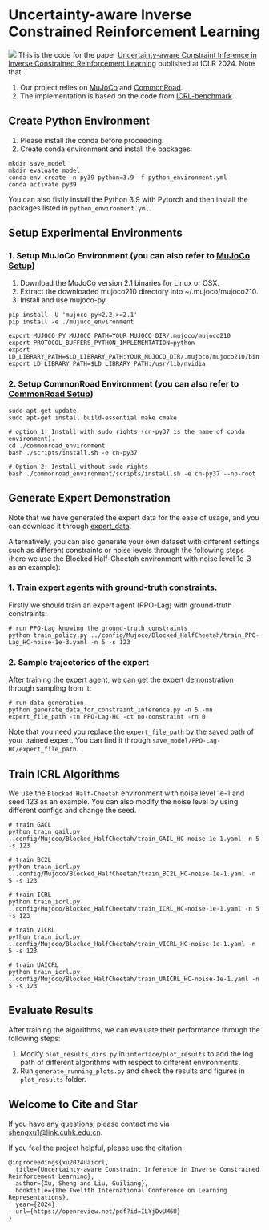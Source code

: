 # Uncertainty-aware Inverse Constrained Reinforcement Learning
![](https://github.com/Jasonxu1225/Uncertainty-aware-Inverse-Constrained-Reinforcement-Learning/blob/main/workflow.jpg)
This is the code for the paper [Uncertainty-aware Constraint Inference in Inverse Constrained Reinforcement Learning](https://openreview.net/pdf?id=ILYjDvUM6U) published at ICLR 2024. Note that:
1. Our project relies on [MuJoCo](https://mujoco.org/) and [CommonRoad](https://commonroad.in.tum.de/).
2. The implementation is based on the code from [ICRL-benchmark](https://github.com/Guiliang/ICRL-benchmarks-public/tree/main).

## Create Python Environment 
1. Please install the conda before proceeding.
2. Create conda environment and install the packages:
   
```
mkdir save_model
mkdir evaluate_model
conda env create -n py39 python=3.9 -f python_environment.yml
conda activate py39
```
You can also fistly install the Python 3.9 with Pytorch and then install the packages listed in `python_environment.yml`.

## Setup Experimental Environments 
### 1. Setup MuJoCo Environment (you can also refer to [MuJoCo Setup](https://github.com/Guiliang/ICRL-benchmarks-public/blob/main/virtual_env_tutorial.md))
1. Download the MuJoCo version 2.1 binaries for Linux or OSX.
2. Extract the downloaded mujoco210 directory into ~/.mujoco/mujoco210.
3. Install and use mujoco-py.
```
pip install -U 'mujoco-py<2.2,>=2.1'
pip install -e ./mujuco_environment

export MUJOCO_PY_MUJOCO_PATH=YOUR_MUJOCO_DIR/.mujoco/mujoco210
export PROTOCOL_BUFFERS_PYTHON_IMPLEMENTATION=python
export LD_LIBRARY_PATH=$LD_LIBRARY_PATH:YOUR_MUJOCO_DIR/.mujoco/mujoco210/bin:/usr/lib/nvidia
export LD_LIBRARY_PATH=$LD_LIBRARY_PATH:/usr/lib/nvidia
```
### 2. Setup CommonRoad Environment (you can also refer to [CommonRoad Setup](https://github.com/Guiliang/ICRL-benchmarks-public/blob/main/realisitic_env_tutorial.md))
```
sudo apt-get update
sudo apt-get install build-essential make cmake

# option 1: Install with sudo rights (cn-py37 is the name of conda environment).
cd ./commonroad_environment
bash ./scripts/install.sh -e cn-py37

# Option 2: Install without sudo rights
bash ./commonroad_environment/scripts/install.sh -e cn-py37 --no-root
```

## Generate Expert Demonstration
Note that we have generated the expert data for the ease of usage, and you can download it through [expert_data](123).

Alternatively, you can also generate your own dataset with different settings such as different constraints or noise levels through the following steps (here we use the Blocked Half-Cheetah environment with noise level 1e-3 as an example):
### 1. Train expert agents with ground-truth constraints.
Firstly we should train an expert agent (PPO-Lag) with ground-truth constraints:
```
# run PPO-Lag knowing the ground-truth constraints
python train_policy.py ../config/Mujoco/Blocked_HalfCheetah/train_PPO-Lag_HC-noise-1e-3.yaml -n 5 -s 123
```

### 2. Sample trajectories of the expert
After training the expert agent, we can get the expert demonstration through sampling from it:
```
# run data generation
python generate_data_for_constraint_inference.py -n 5 -mn expert_file_path -tn PPO-Lag-HC -ct no-constraint -rn 0
```
Note that you need you replace the `expert_file_path` by the saved path of your trained expert. You can find it through `save_model/PPO-Lag-HC/expert_file_path`.

## Train ICRL Algorithms
We use the `Blocked Half-Cheetah` environment with noise level 1e-1 and seed 123 as an example. You can also modify the noise level by using different configs and change the seed.

```
# train GACL
python train_gail.py ..config/Mujoco/Blocked_HalfCheetah/train_GAIL_HC-noise-1e-1.yaml -n 5 -s 123

# train BC2L
python train_icrl.py ...config/Mujoco/Blocked_HalfCheetah/train_BC2L_HC-noise-1e-1.yaml -n 5 -s 123

# train ICRL
python train_icrl.py ..config/Mujoco/Blocked_HalfCheetah/train_ICRL_HC-noise-1e-1.yaml -n 5 -s 123

# train VICRL
python train_icrl.py ..config/Mujoco/Blocked_HalfCheetah/train_VICRL_HC-noise-1e-1.yaml -n 5 -s 123

# train UAICRL
python train_icrl.py ..config/Mujoco/Blocked_HalfCheetah/train_UAICRL_HC-noise-1e-1.yaml -n 5 -s 123
```

## Evaluate Results
After training the algorithms, we can evaluate their performance through the following steps:
1. Modify `plot_results_dirs.py` in `interface/plot_results` to add the log path of different algorithms with respect to different environments.
2. Run `generate_running_plots.py` and check the results and figures in `plot_results` folder.

## Welcome to Cite and Star
If you have any questions, please contact me via shengxu1@link.cuhk.edu.cn.

If you feel the project helpful, please use the citation:
```
@inproceedings{xu2024uaicrl,
  title={Uncertainty-aware Constraint Inference in Inverse Constrained Reinforcement Learning},
  author={Xu, Sheng and Liu, Guiliang},
  booktitle={The Twelfth International Conference on Learning Representations},
  year={2024}
  url={https://openreview.net/pdf?id=ILYjDvUM6U}
}
```

